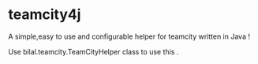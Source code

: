 # teamcity4j
A simple,easy to use and configurable helper for teamcity written in Java ! 

Use bilal.teamcity.TeamCityHelper class to use this . 